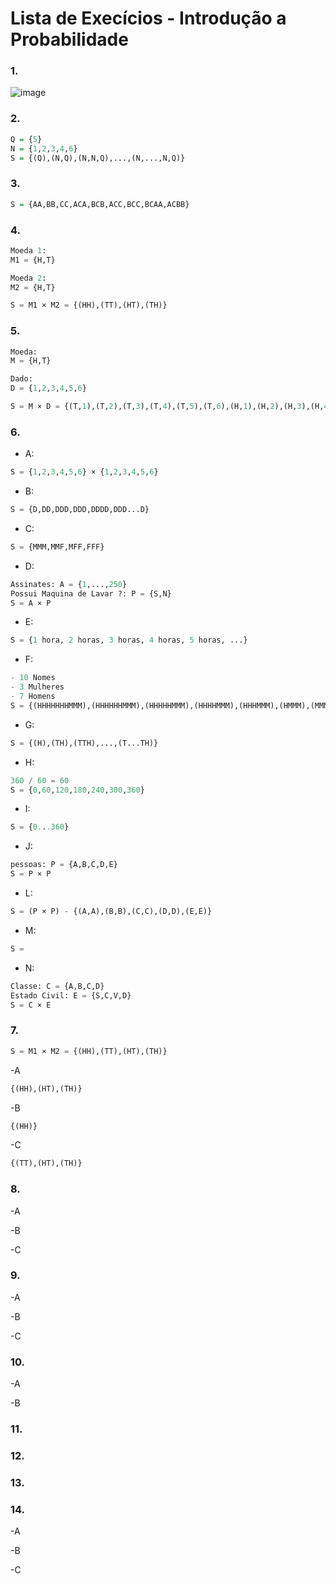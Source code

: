 # Lista de Execícios - Introdução a Probabilidade

### 1.

![image](https://user-images.githubusercontent.com/15125899/172031360-da0ab55d-cd79-4673-b341-4ebd50c70a0c.png)

### 2.

```R
Q = {5}
N = {1,2,3,4,6}
S = {(Q),(N,Q),(N,N,Q),...,(N,...,N,Q)}
```

### 3.

```R
S = {AA,BB,CC,ACA,BCB,ACC,BCC,BCAA,ACBB}
```

### 4.

```python
Moeda 1:
M1 = {H,T}

Moeda 2:
M2 = {H,T}

S = M1 × M2 = {(HH),(TT),(HT),(TH)}
```

### 5.

```python
Moeda:
M = {H,T}

Dado:
D = {1,2,3,4,5,6}

S = M × D = {(T,1),(T,2),(T,3),(T,4),(T,5),(T,6),(H,1),(H,2),(H,3),(H,4),(H,5),(H,6)}
```

### 6.

- A:
```python
S = {1,2,3,4,5,6} × {1,2,3,4,5,6}
```

- B:
```python
S = {D,DD,DDD,DDD,DDDD,DDD...D}
```

- C:
```python
S = {MMM,MMF,MFF,FFF}
```

- D:
```python
Assinates: A = {1,...,250}
Possui Maquina de Lavar ?: P = {S,N}
S = A × P
```

- E:
```python
S = {1 hora, 2 horas, 3 horas, 4 horas, 5 horas, ...}
```
- F:
```python
- 10 Nomes
- 3 Mulheres
- 7 Homens
S = {(HHHHHHHMMM),(HHHHHHMMM),(HHHHHMMM),(HHHHMMM),(HHHMMM),(HMMM),(MMM)}
```

- G:
```python
S = {(H),(TH),(TTH),...,(T...TH)}
```

- H:
```python
360 / 60 = 60
S = {0,60,120,180,240,300,360}
```

- I:
```python
S = {0...360}
```

- J:
```python
pessoas: P = {A,B,C,D,E}
S = P × P
```

- L:
```python
S = (P × P) - {(A,A),(B,B),(C,C),(D,D),(E,E)}
```

- M:
```python
S =  
```

- N:
```python
Classe: C = {A,B,C,D}
Estado Civil: E = {S,C,V,D}
S = C × E
```

### 7.
```python
S = M1 × M2 = {(HH),(TT),(HT),(TH)}
```

-A

```python
{(HH),(HT),(TH)}
```

-B

```python
{(HH)}
```

-C

```python
{(TT),(HT),(TH)}
```

### 8.

-A

-B

-C


### 9.

-A

-B

-C


### 10.

-A

-B


### 11.



### 12.



### 13.



### 14.

-A

-B

-C
